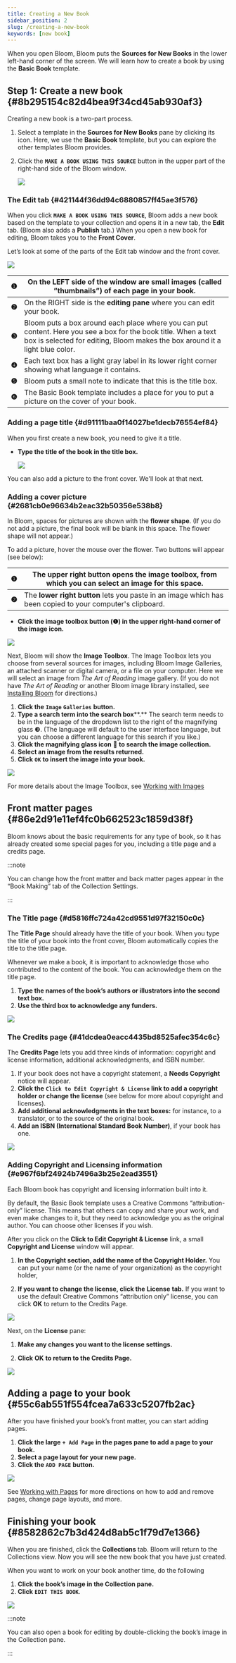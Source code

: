 ```yaml
---
title: Creating a New Book
sidebar_position: 2
slug: /creating-a-new-book
keywords: [new book]
---
```




When you open Bloom, Bloom puts the **Sources for New Books** in the lower left-hand corner of the screen. We will learn how to create a book by using the **Basic Book** template.


## Step 1: Create a new book {#8b295154c82d4bea9f34cd45ab930af3}


Creating a new book is a two-part process.

1. Select a template in the **Sources for New Books** pane by clicking its icon. Here, we use the **Basic Book** template, but you can explore the other templates Bloom provides.
2. Click the **`MAKE A BOOK USING THIS SOURCE`** button in the upper part of the right-hand side of the Bloom window.

	![](./1030892351.png)


### The Edit tab {#421144f36dd94c6880857ff45ae3f576}


When you click **`MAKE A BOOK USING THIS SOURCE`**, Bloom adds a new book based on the template to your collection and opens it in a new tab, the **Edit** tab. (Bloom also adds a **Publish** tab.) When you open a new book for editing, Bloom takes you to the **Front Cover**.


Let’s look at some of the parts of the Edit tab window and the front cover. 


![](./892672860.png)


| **❶** | On the LEFT side of the window are small images (called **”thumbnails”**) of each page in your book.                                                                                            |
| ----- | ----------------------------------------------------------------------------------------------------------------------------------------------------------------------------------------------- |
| **❷** | On the RIGHT side is the **editing pane** where you can edit your book.                                                                                                                         |
| **❸** | Bloom puts a box around each place where you can put content. Here you see a box for the book title. When a text box is selected for editing, Bloom makes the box around it a light blue color. |
| **❹** | Each text box has a light gray label in its lower right corner showing what language it contains.                                                                                               |
| **❺** | Bloom puts a small note to indicate that this is the title box.                                                                                                                                 |
| **❻** | The Basic Book template includes a place for you to put a picture on the cover of your book.                                                                                                    |


### Adding a page title {#d91111baa0f14027be1decb76554ef84}


When you first create a new book, you need to give it a title. 

- **Type the title of the book in the title box.**

	![](./989912986.png)


You can also add a picture to the front cover. We'll look at that next.


### Adding a cover picture {#2681cb0e96634b2eac32b50356e538b8}


In Bloom, spaces for pictures are shown with the **flower shape**. (If you do not add a picture, the final book will be blank in this space. The flower shape will not appear.)


To add a picture, hover the mouse over the flower. Two buttons will appear (see below): 


| **❶** | The **upper right button** opens the image toolbox, from which you can select an image for this space.     |
| ----- | ---------------------------------------------------------------------------------------------------------- |
| **❷** | The **lower right button** lets you paste in an image which has been copied to your computer's clipboard.  |


<div class='notion-row'>
<div class='notion-column' style={{width: 'calc((100% - (min(32px, 4vw) * 1)) * 0.25)'}}>

- **Click the image toolbox button (****❶****) in the upper right-hand corner of the image icon.**


</div><div className='notion-spacer'></div>

<div class='notion-column' style={{width: 'calc((100% - (min(32px, 4vw) * 1)) * 0.75)'}}>


![](./199594747.png)


</div><div className='notion-spacer'></div>
</div>


Next, Bloom will show the **Image Toolbox**. The Image Toolbox lets you choose from several sources for images, including Bloom Image Galleries, an attached scanner or digital camera, or a file on your computer. Here we will select an image from _The Art of Reading_ image gallery. (If you do not have _The Art of Reading_ or another Bloom image library installed, see [Installing Bloom](/installing-bloom#a5ed45478c4141838da36b429cd4a600) for directions.) 

1. **Click the** **`Image`** **`Galleries`** **button.**
2. **Type a search term into the search box****.** The search term needs to be in the language of the dropdown list to the right of the magnifying glass ❸. (The language will default to the user interface language, but you can choose a different language for this search if you like.)
3. **Click the magnifying glass icon** 🔎 **to search the image collection.**
4. **Select an image from the results returned.**
5. **Click** **`OK`** **to insert the image into your book.**

![](./1269559090.png)


For more details about the Image Toolbox, see [Working with Images](https://www.notion.so/40a8207cca6640399187dcd37eaafa00) 


## Front matter pages {#86e2d91e11ef4fc0b662523c1859d38f}


Bloom knows about the basic requirements for any type of book, so it has already created some special pages for you, including a title page and a credits page. 


:::note

You can change how the front matter and back matter pages appear in the “Book Making” tab of the Collection Settings. 

:::




### The Title page {#d5816ffc724a42cd9551d97f32150c0c}


The **Title Page** should already have the title of your book. When you type the title of your book into the front cover, Bloom automatically copies the title to the title page.


Whenever we make a book, it is important to acknowledge those who contributed to the content of the book. You can acknowledge them on the title page. 

1. **Type the names of the book’s authors or illustrators into the second text box.**
2. **Use the third box to acknowledge any funders.**

![](./1472033963.png)


### The Credits page {#41dcdea0eacc4435bd8525afec354c6c}


The **Credits Page** lets you add three kinds of information: copyright and license information, additional acknowledgments, and ISBN number. 

1. If your book does not have a copyright statement, a **Needs Copyright** notice will appear.
2. **Click the** **`Click to Edit Copyright & License`** **link to add a copyright holder or change the license** (see below for more about copyright and licenses).
3. **Add additional acknowledgments in the text boxes:** for instance, to a translator, or to the source of the original book.
4. **Add an ISBN (International Standard Book Number)**, if your book has one.

![](./1643174434.png)


### Adding Copyright and Licensing information {#e967f6bf24924b7496a3b25e2ead3551}


Each Bloom book has copyright and licensing information built into it. 


By default, the Basic Book template uses a Creative Commons “attribution-only” license. This means that others can copy and share your work, and even make changes to it, but they need to acknowledge you as the original author. You can choose other licenses if you wish. 


After you click on the **Click to Edit Copyright & License** link, a small **Copyright and License** window will appear. 


<div class='notion-row'>
<div class='notion-column' style={{width: 'calc((100% - (min(32px, 4vw) * 1)) * 0.375)'}}>

1. **In the Copyright section, add the name of the Copyright Holder.** You can put your name (or the name of your organization) as the copyright holder,

2. **If you want to change the license, click the** **License** **tab.** If you want to use the default Creative Commons “attribution only” license, you can click **OK** to return to the Credits Page.



</div><div className='notion-spacer'></div>

<div class='notion-column' style={{width: 'calc((100% - (min(32px, 4vw) * 1)) * 0.625)'}}>


![](./1621948006.png)


</div><div className='notion-spacer'></div>
</div>


 Next, on the **License** pane: 


<div class='notion-row'>
<div class='notion-column' style={{width: 'calc((100% - (min(32px, 4vw) * 1)) * 0.3125)'}}>

1. **Make any changes you want to the license settings.**

2. **Click** **OK** **to return to the Credits Page.**


</div><div className='notion-spacer'></div>

<div class='notion-column' style={{width: 'calc((100% - (min(32px, 4vw) * 1)) * 0.6875)'}}>


![](./1140171894.png)


</div><div className='notion-spacer'></div>
</div>


## Adding a page to your book {#55c6ab551f554fcea7a633c5207fb2ac}


After you have finished your book’s front matter, you can start adding pages. 

1. **Click the large** **`+ Add Page`** **in the pages pane to add a page to your book.**
2. **Select a page layout for your new page.**
3. **Click the** **`ADD PAGE`** **button.**

![](./740261842.png)


See [Working with Pages](https://www.notion.so/2e85e1313ca147b4a198188af61f8286) for more directions on how to add and remove pages, change page layouts, and more.


## Finishing your book {#8582862c7b3d424d8ab5c1f79d7e1366}


When you are finished, click the **Collections** tab. Bloom will return to the Collections view. Now you will see the new book that you have just created.


When you want to work on your book another time, do the following

1. **Click the book’s image in the Collection pane.**
2. **Click** **`EDIT THIS BOOK`**.

![](./462169170.png)


:::note

You can also open a book for editing by double-clicking the book’s image in the Collection pane.

:::



